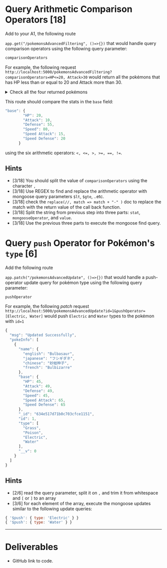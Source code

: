 # Query Arithmetic Comparison Operators  [18]
Add to your A1, the following route

`app.get("/pokemonsAdvancedFiltering", ()=>{})` that would handle query comparison operators using the following query parameter:
```js
comparisonOperators
```

For example, the following request
`http://localhost:5000/pokemonsAdvancedFiltering?comparisonOperators=HP<=20, Attack>30`
would return all the pokémons that has HP less than or equal to 20 and Attack more than 30.

<details>
<summary>
Check all the four returned pokémons
</summary>

```js
{
  "hits": [
    {
      "name": {
        "english": "Diglett",
        "japanese": "ディグダ",
        "chinese": "地鼠",
        "french": "Taupiqueur"
      },
      "base": {
        "HP": 10,
        "Attack": 55,
        "Defense": 25,
        "Speed": 95,
        "Speed Attack": 35,
        "Speed Defense": 45
      },
      "_id": "634ec75971b0c703cfce282e",
      "id": 50,
      "type": [
        "Ground"
      ],
      "__v": 0
    },
    {
      "name": {
        "english": "Pichu",
        "japanese": "ピチュー",
        "chinese": "皮丘",
        "french": "Pichu"
      },
      "base": {
        "HP": 20,
        "Attack": 40,
        "Defense": 15,
        "Speed": 60,
        "Speed Attack": 35,
        "Speed Defense": 35
      },
      "_id": "634ec75971b0c703cfce292f",
      "id": 172,
      "type": [
        "Electric"
      ],
      "__v": 0
    },
    {
      "name": {
        "english": "Shedinja",
        "japanese": "ヌケニン",
        "chinese": "脱壳忍者",
        "french": "Munja"
      },
      "base": {
        "HP": 1,
        "Attack": 90,
        "Defense": 45,
        "Speed": 40,
        "Speed Attack": 30,
        "Speed Defense": 30
      },
      "_id": "634ec75971b0c703cfce2a29",
      "id": 292,
      "type": [
        "Bug",
        "Ghost"
      ],
      "__v": 0
    },
    {
      "name": {
        "english": "Duskull",
        "japanese": "ヨマワル",
        "chinese": "夜巡灵",
        "french": "Skelénox"
      },
      "base": {
        "HP": 20,
        "Attack": 40,
        "Defense": 90,
        "Speed": 25,
        "Speed Attack": 30,
        "Speed Defense": 90
      },
      "_id": "634ec75a71b0c703cfce2aab",
      "id": 355,
      "type": [
        "Ghost"
      ],
      "__v": 0
    }
  ],
  "key": "asldkasdk"
}
```

</details>

This route should compare the stats in the `base` field: 

```js
"base": {
        "HP": 20,
        "Attack": 10,
        "Defense": 55,
        "Speed": 80,
        "Speed Attack": 15,
        "Speed Defense": 20
      }
```
using the six arithmetic operators: `<, <=, >, >=, ==, !=`.

## Hints
- [3/18] You should split the value of `comparisonOperators` using the character `,` 
- [3/18] Use REGEX to find and replace the arithmetic operator with mongoose query parameters `$lt`, `$gte`, ..etc.
- [3/18] check the `replace(//, match => match + "-" )` doc to replace the match with the return value of the call back function.
- [3/18] Split the string from previous step into three parts: `stat`, `mongooseOperator`, and `value`.
- [3/18] Use the previous three parts to execute the mongoose find query.

# Query `push` Operator for Pokémon's `type`  [6]
Add the following route

`app.patch("/pokemonsAdvancedUpdate", ()=>{})` that would handle a push-operator update query for pokémon type using the following query parameter:
```js
pushOperator
```

For example, the following *patch* request
`http://localhost:5000/pokemonsAdvancedUpdate?id=1&pushOperator=[Electric, Water]`
would push `Electric` and `Water` types to the pokémon with `id=1`

```js
{
  "msg": "Updated Successfully",
  "pokeInfo": [
    {
      "name": {
        "english": "Bulbasaur",
        "japanese": "フシギダネ",
        "chinese": "妙蛙种子",
        "french": "Bulbizarre"
      },
      "base": {
        "HP": 45,
        "Attack": 49,
        "Defense": 49,
        "Speed": 45,
        "Speed Attack": 65,
        "Speed Defense": 65
      },
      "_id": "634e517d71b0c703cfce1151",
      "id": 1,
      "type": [
        "Grass",
        "Poison",
        "Electric",
        "Water"
      ],
      "__v": 0
    }
  ]
}
```

## Hints
- [2/6] read the query parameter, split it on `,` and trim it from whitespace and `[` or `]` to  an array
- [3/6] for each element of the array, execute the mongoose updates similar to the following update queries:
```js
{ '$push': { type: 'Electric' } }
{ '$push': { type: 'Water' } }
```


---
# Deliverables 
- GitHub link to code.

<!-- - Heroku link -->
